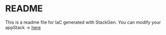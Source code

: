 # README
This is a readme file for IaC generated with StackGen.
You can modify your appStack -> [here](http://appcd.local/appstacks/d05d5922-3472-4d90-8bc3-a217d16e7398)

